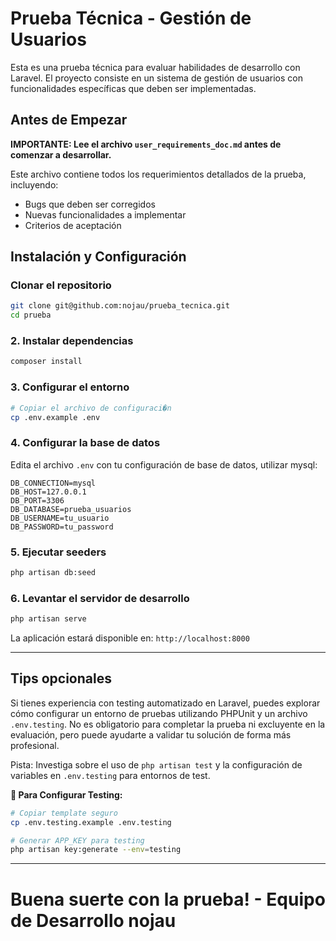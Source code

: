 # Prueba Técnica - Gestión de Usuarios

Esta es una prueba técnica para evaluar habilidades de desarrollo con Laravel. El proyecto consiste en un sistema de gestión de usuarios con funcionalidades específicas que deben ser implementadas.

##  Antes de Empezar

**IMPORTANTE: Lee el archivo `user_requirements_doc.md` antes de comenzar a desarrollar.**

Este archivo contiene todos los requerimientos detallados de la prueba, incluyendo:
- Bugs que deben ser corregidos
- Nuevas funcionalidades a implementar
- Criterios de aceptación

## Instalación y Configuración

### Clonar el repositorio
```bash
git clone git@github.com:nojau/prueba_tecnica.git
cd prueba
```

### 2. Instalar dependencias
```bash
composer install
```

### 3. Configurar el entorno
```bash
# Copiar el archivo de configuraci�n
cp .env.example .env

```

### 4. Configurar la base de datos
Edita el archivo `.env` con tu configuración de base de datos, utilizar mysql:

```env
DB_CONNECTION=mysql
DB_HOST=127.0.0.1
DB_PORT=3306
DB_DATABASE=prueba_usuarios
DB_USERNAME=tu_usuario
DB_PASSWORD=tu_password
```


### 5. Ejecutar seeders
```bash
php artisan db:seed
```

### 6. Levantar el servidor de desarrollo
```bash
php artisan serve
```

La aplicación estará disponible en: `http://localhost:8000`

---

## Tips opcionales

Si tienes experiencia con testing automatizado en Laravel, puedes explorar cómo configurar un entorno de pruebas utilizando PHPUnit y un archivo `.env.testing`. No es obligatorio para completar la prueba ni excluyente en la evaluación, pero puede ayudarte a validar tu solución de forma más profesional.

Pista: Investiga sobre el uso de `php artisan test` y la configuración de variables en `.env.testing` para entornos de test.

**🚀 Para Configurar Testing:**
```bash
# Copiar template seguro
cp .env.testing.example .env.testing

# Generar APP_KEY para testing
php artisan key:generate --env=testing
```

---

# **Buena suerte con la prueba! - Equipo de Desarrollo nojau**
